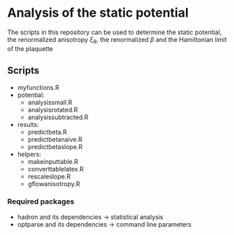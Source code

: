 # Analysis of the static potential

The scripts in this repository can be used to determine the static potential, the renormalized anisotropy $\xi_R$, the renormalized $\beta$ and the Hamiltonian limit of the plaquette

## Scripts

- myfunctions.R
- potential:
    - analysissmall.R
    - analysisrotated.R
    - analysissubtracted.R
- results:
    - predictbeta.R
    - predictbetanaive.R
    - predictbetaslope.R
- helpers:
    - makeinputtable.R
    - converttablelatex.R
    - rescaleslope.R
    - gflowanisotropy.R

### Required packages
 - hadron and its dependencies -> statistical analysis
 - optparse and its dependencies -> command line parameters

